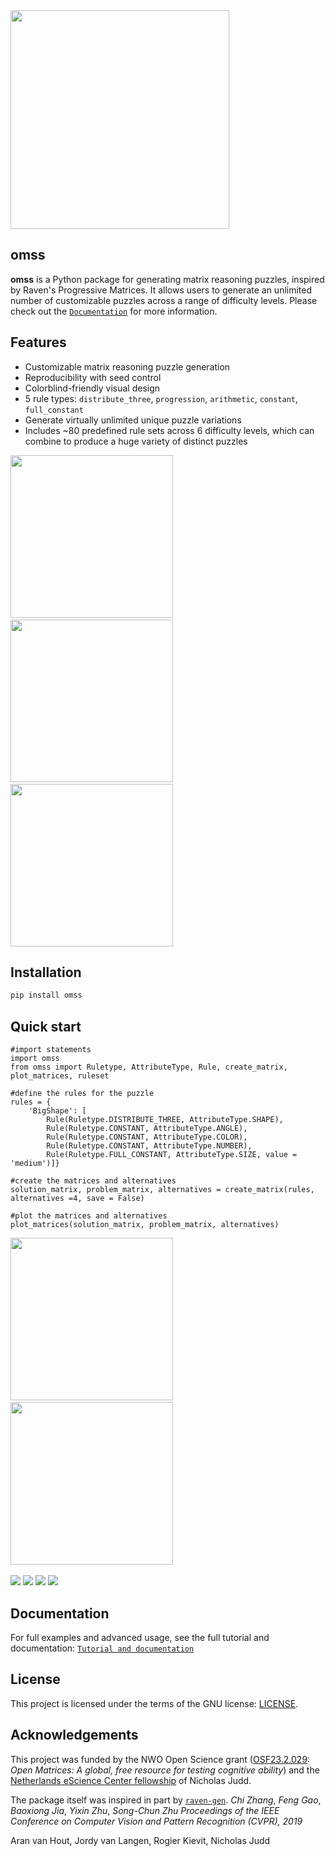 
<img src="https://raw.githubusercontent.com/aranvhout/OMSS_generator/main/images/omss_logo.png" width="350">

## omss

**omss** is a Python package for generating matrix reasoning puzzles, inspired by Raven's Progressive Matrices. It allows users to generate an unlimited number of customizable puzzles across a range of difficulty levels. Please check out the [`Documentation`](https://github.com/aranvhout/OMSS_generator/blob/main/tutorial.md) for more information. 


## Features

- Customizable matrix reasoning puzzle generation
- Reproducibility with seed control
- Colorblind-friendly visual design
- 5 rule types: `distribute_three`, `progression`, `arithmetic`, `constant`, `full_constant`
- Generate virtually unlimited unique puzzle variations
- Includes ~80 predefined rule sets across 6 difficulty levels, which can combine to produce a huge variety of distinct puzzles

<img src="https://raw.githubusercontent.com/aranvhout/OMSS_generator/main/images/example1.png" width="260">&nbsp;&nbsp;&nbsp;&nbsp;&nbsp;&nbsp;&nbsp;&nbsp;
<img src="https://raw.githubusercontent.com/aranvhout/OMSS_generator/main/images/example2.png" width="260">&nbsp;&nbsp;&nbsp;&nbsp;&nbsp;&nbsp;&nbsp;&nbsp;
<img src="https://raw.githubusercontent.com/aranvhout/OMSS_generator/main/images/example3.png" width="260">

  

## Installation 

```bash
pip install omss
```

## Quick start
```{python}
#import statements
import omss
from omss import Ruletype, AttributeType, Rule, create_matrix, plot_matrices, ruleset

#define the rules for the puzzle
rules = {
    'BigShape': [       
        Rule(Ruletype.DISTRIBUTE_THREE, AttributeType.SHAPE),
        Rule(Ruletype.CONSTANT, AttributeType.ANGLE),
        Rule(Ruletype.CONSTANT, AttributeType.COLOR),
        Rule(Ruletype.CONSTANT, AttributeType.NUMBER),
        Rule(Ruletype.FULL_CONSTANT, AttributeType.SIZE, value = 'medium')]}
    
#create the matrices and alternatives
solution_matrix, problem_matrix, alternatives = create_matrix(rules, alternatives =4, save = False)

#plot the matrices and alternatives
plot_matrices(solution_matrix, problem_matrix, alternatives)
```

<img src="https://raw.githubusercontent.com/aranvhout/OMSS_generator/main/images/solution.png" width="260">&nbsp;&nbsp;&nbsp;&nbsp;&nbsp;&nbsp;&nbsp;&nbsp;
<img src="https://raw.githubusercontent.com/aranvhout/OMSS_generator/main/images/problem_matrix.png" width="260">&nbsp;&nbsp;&nbsp;&nbsp;&nbsp;&nbsp;&nbsp;&nbsp;

<img src="https://raw.githubusercontent.com/aranvhout/OMSS_generator/main/images/alternative_0.png" >
<img src="https://raw.githubusercontent.com/aranvhout/OMSS_generator/main/images/alternative_1.png" >
<img src="https://raw.githubusercontent.com/aranvhout/OMSS_generator/main/images/alternative_2.png" >
<img src="https://raw.githubusercontent.com/aranvhout/OMSS_generator/main/images/alternative_3.png" >


## Documentation
For full examples and advanced usage, see the full tutorial and documentation: [`Tutorial and documentation`](https://github.com/aranvhout/OMSS_generator/blob/main/tutorial.md)

## License
This project is licensed under the terms of the GNU license: [LICENSE](https://github.com/aranvhout/OMSS_generator/blob/main/LICENSE).

## Acknowledgements
This project was funded by the NWO Open Science grant ([OSF23.2.029](https://www.nwo.nl/en/projects/osf232029): *Open Matrices: A global, free resource for testing cognitive ability*) and the [Netherlands eScience Center fellowship](https://www.esciencecenter.nl/news/fellow-feature-nicholas-juud/) of Nicholas Judd.

The package itself was inspired in part by [`raven-gen`](https://github.com/shlomenu/raven-gen).  *Chi Zhang*, *Feng Gao*, *Baoxiong Jia*, *Yixin Zhu*, *Song-Chun Zhu* *Proceedings of the IEEE Conference on Computer Vision and Pattern Recognition (CVPR), 2019* 

Aran van Hout, Jordy van Langen, Rogier Kievit, Nicholas Judd
